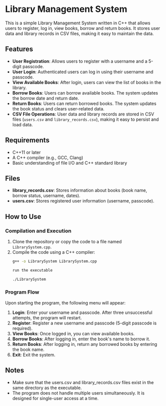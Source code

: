 
# Library Management System

This is a simple Library Management System written in C++ that allows users to register, log in, view books, borrow and return books. It stores user data and library records in CSV files, making it easy to maintain the data.

## Features

- **User Registration**: Allows users to register with a username and a 5-digit passcode.
- **User Login**: Authenticated users can log in using their username and passcode.
- **View Available Books**: After login, users can view the list of books in the library.
- **Borrow Books**: Users can borrow available books. The system updates the borrow date and return date.
- **Return Books**: Users can return borrowed books. The system updates the book status and clears user-related data.
- **CSV File Operations**: User data and library records are stored in CSV files (`users.csv` and `library_records.csv`), making it easy to persist and load data.

## Requirements

- C++11 or later
- A C++ compiler (e.g., GCC, Clang)
- Basic understanding of file I/O and C++ standard library

## Files

- **library_records.csv**: Stores information about books (book name, borrow status, username, dates).
- **users.csv**: Stores registered user information (username, passcode).

## How to Use

### Compilation and Execution

1. Clone the repository or copy the code to a file named `LibrarySystem.cpp`.
2. Compile the code using a C++ compiler:
   ```bash
   g++ -o LibrarySystem LibrarySystem.cpp

   run the executable

   ./LibrarySystem

### Program Flow

Upon starting the program, the following menu will appear:


1. **Login**: Enter your username and passcode. After three unsuccessful attempts, the program will restart.
2. **Register**: Register a new username and passcode (5-digit passcode is required).
3. **View Books**: Once logged in, you can view available books.
4. **Borrow Books**: After logging in, enter the book's name to borrow it.
5. **Return Books**: After logging in, return any borrowed books by entering the book name.
6. **Exit**: Exit the system.

## Notes

- Make sure that the users.csv and library_records.csv files exist in the same directory as the executable.
- The program does not handle multiple users simultaneously. It is designed for single-user access at a time.


